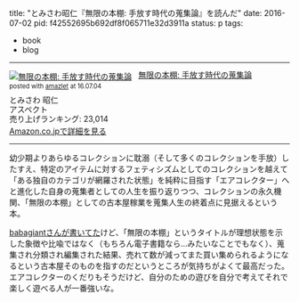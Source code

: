 title: "とみさわ昭仁『無限の本棚: 手放す時代の蒐集論』を読んだ"
date: 2016-07-02
pid: f42552695b692df8f065711e32d3911a
status: p
tags:
- book
- blog
---

<div class="amazlet-box" style="margin-bottom:0px;"><div class="amazlet-image" style="float:left;margin:0px 12px 1px 0px;"><a href="http://www.amazon.co.jp/exec/obidos/ASIN/4757224591/dotimpact-22/ref=nosim/" name="amazletlink" target="_blank"><img src="http://ecx.images-amazon.com/images/I/61w7LxU2V1L._SL160_.jpg" alt="無限の本棚: 手放す時代の蒐集論" style="border: none;" /></a></div><div class="amazlet-info" style="line-height:120%; margin-bottom: 10px"><div class="amazlet-name" style="margin-bottom:10px;line-height:120%"><a href="http://www.amazon.co.jp/exec/obidos/ASIN/4757224591/dotimpact-22/ref=nosim/" name="amazletlink" target="_blank">無限の本棚: 手放す時代の蒐集論</a><div class="amazlet-powered-date" style="font-size:80%;margin-top:5px;line-height:120%">posted with <a href="http://www.amazlet.com/" title="amazlet" target="_blank">amazlet</a> at 16.07.04</div></div><div class="amazlet-detail">とみさわ 昭仁 <br />アスペクト <br />売り上げランキング: 23,014<br /></div><div class="amazlet-sub-info" style="float: left;"><div class="amazlet-link" style="margin-top: 5px"><a href="http://www.amazon.co.jp/exec/obidos/ASIN/4757224591/dotimpact-22/ref=nosim/" name="amazletlink" target="_blank">Amazon.co.jpで詳細を見る</a></div></div></div><div class="amazlet-footer" style="clear: left"></div></div>

---- 

幼少期よりあらゆるコレクションに耽溺（そして多くのコレクションを手放）したすえ、特定のアイテムに対するフェティシズムとしてのコレクションを越えて「ある独自のカテゴリが網羅された状態」を純粋に目指す「エアコレクター」へと進化した自身の蒐集者としての人生を振り返りつつ、コレクションの永久機関、「無限の本棚」としての古本屋稼業を蒐集人生の終着点に見据えるという本。

[babagiantさんが書いてた][1]けど、「無限の本棚」というタイトルが理想状態を示した象徴や比喩ではなく（もちろん電子書籍なら…みたいなことでもなく）、蒐集され分類され編集された結果、売れて数が減ってまた買い集められるようになるという古本屋そのものを指すのだというところが気持ちがよくて最高だった。エアコレクターのくだりもそうだけど、自分のための遊びを自分で考えてそれで楽しく遊べる人が一番強いな。

[1]:	https://twitter.com/babagiant/status/739004211111723008